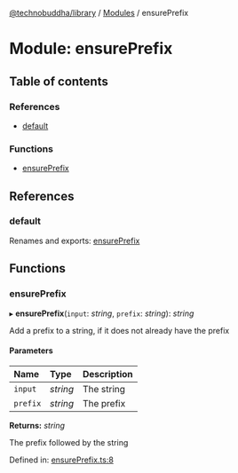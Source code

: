 [@technobuddha/library](../..) / [Modules](../Modules.md) / ensurePrefix

# Module: ensurePrefix

## Table of contents

### References

- [default](ensureprefix.md#default)

### Functions

- [ensurePrefix](ensureprefix.md#ensureprefix)

## References

### default

Renames and exports: [ensurePrefix](ensureprefix.md#ensureprefix)

## Functions

### ensurePrefix

▸ **ensurePrefix**(`input`: *string*, `prefix`: *string*): *string*

Add a prefix to a string, if it does not already have the prefix

#### Parameters

| Name | Type | Description |
| :------ | :------ | :------ |
| `input` | *string* | The string |
| `prefix` | *string* | The prefix |

**Returns:** *string*

The prefix followed by the string

Defined in: [ensurePrefix.ts:8](../../src/ensurePrefix.ts#L8)

